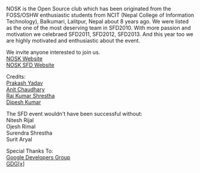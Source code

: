 NOSK is the Open Source club which has been originated from the FOSS/OSHW enthusiastic students from NCIT (Nepal College of Information Technology), Balkumari, Lalitpur, Nepal about 8 years ago. We were listed as the one of the most deserving team in SFD2010. With more passion and motivation we celebraed SFD2011, SFD2012, SFD2013. And this year too we are highly motivated and enthusiastic about the event.

We invite anyone interested to join us.
<br><a href="https://nosk.org.np" target="_blank">NOSK Website</a>
<br><a href="https://sfd.nosk.org.np" target="_blank">NOSK SFD Website</a>

Credits:
<br><a href="https://plus.google.com/117033653342150505949/about" target="_blank">Prakash Yadav</a>
<br><a href="https://www.facebook.com/greyhatanit" target="_blank">Anit Chaudhary</a>
<br><a href="https://plus.google.com/+RajKumarShrestha/about" target="_blank">Raj Kumar Shrestha</a>
<br><a href="https://google.com/+DipeshKumar" target="_blank">Dipesh Kumar</a>

The SFD event wouldn't have been successful without:
<br>Nitesh Rijal
<br>Ojesh Rimal
<br>Surendra Shrestha
<br>Surit Aryal

Special Thanks To:
<br><a href="https://developers.google.com" target="_blank">Google Developers Group</a>
<br><a href="https://plus.google.com/+GDGXProject/videos" target="_blank">GDG[x]</a>
